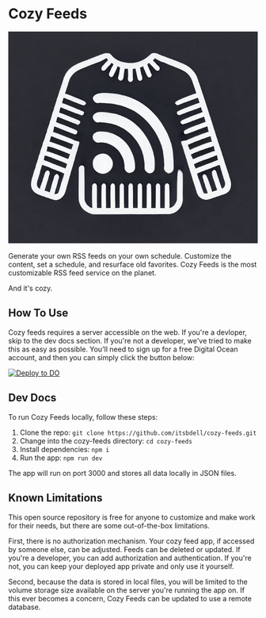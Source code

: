 # Cozy Feeds

![Cozy Feeds!](https://github.com/itsbdell/cozy-feeds/blob/main/public/favicon.png)

Generate your own RSS feeds on your own schedule. Customize the content, set a schedule, and resurface old favorites. Cozy Feeds is the most customizable RSS feed service on the planet. 

And it's cozy. 

## How To Use
Cozy feeds requires a server accessible on the web. If you're a devloper, skip to the dev docs section. If you're not a developer, we've tried to make this as easy as possible. You'll need to sign up for a free Digital Ocean account, and then you can simply click the button below: 

[![Deploy to DO](https://www.deploytodo.com/do-btn-blue.svg)](https://cloud.digitalocean.com/apps/new?repo=https://github.com/itsbdell/cozy-feeds/tree/main)

## Dev Docs

To run Cozy Feeds locally, follow these steps: 

1. Clone the repo: `git clone https://github.com/itsbdell/cozy-feeds.git`
2. Change into the cozy-feeds directory: `cd cozy-feeds`
3. Install dependencies: `npm i`
4. Run the app: `npm run dev`

The app will run on port 3000 and stores all data locally in JSON files. 

## Known Limitations
This open source repository is free for anyone to customize and make work for their needs, but there are some out-of-the-box limitations. 

First, there is no authorization mechanism. Your cozy feed app, if accessed by someone else, can be adjusted. Feeds can be deleted or updated. If you're a developer, you can add authorization and authentication. If you're not, you can keep your deployed app private and only use it yourself. 

Second, because the data is stored in local files, you will be limited to the volume storage size available on the server you're running the app on. If this ever becomes a concern, Cozy Feeds can be updated to use a remote database. 
